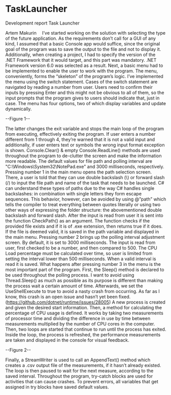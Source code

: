 # TaskLauncher
Development report
Task Launcher






















Artem Makurin 
I’ve started working on the solution with selecting the type of the future application. As the requirements don’t call for a GUI of any kind, I assumed that a basic Console app would suffice, since the original goal of the program was to save the output to the file and not to display it. Additionally, when creating a project, I had to specify the version of the .NET Framework that it would target, and this part was mandatory. .NET Framework version 6.0 was selected as a result.
Next, a basic menu had to be implemented to enable the user to work with the program. The menu, conveniently, forms the “skeleton” of the program’s logic. I’ve implemented the menu using the switch statement. Cases of the switch statement are navigated by reading a number from user. Users need to confirm their inputs by pressing Enter and this might not be obvious to all of them, so the input prompts that the program gives to users should indicate that, just in case. The menu has four options, two of which display variables and update dynamically. 
 
 --Figure 1--
 
The latter changes the exit variable and stops the main loop of the program from executing, effectively exiting the program. If user enters a number different from 1 through 4, they’re warned that it is not a valid input and additionally, if user enters text or symbols the wrong input format exception is shown.
Console.Clear() & empty Console.ReadLine() methods are used throughout the program to de-clutter the screen and make the information more readable. The default values for file path and polling interval are "C:\\Windows\\System32\\NotePad.exe" and 3000 milliseconds, respectively.
Pressing number 1 in the main menu opens the path selection screen. There, a user is told that they can use double backslash (\\) or forward slash (/) to input the file path and name of the task that needs to be launched. C# can understand these types of paths due to the way C# handles single backslashes: in combination with single letters they form escape sequences. This behavior, however, can be avoided by using @”path” which tells the compiler to treat everything between quotes literally or using two other ways of expressing the folder structure: the abovementioned double backslash and forward slash. After the input is read from user it is sent into the function CheckPath() as an argument. The function checks if the provided file exists and if it is of .exe extension, then returns true if it does. If the file is deemed valid, it is saved in the path variable and displayed in the main menu.
Pressing number 2 brings up the polling interval adjustment screen. By default, it is set to 3000 milliseconds. The input is read from user, first checked to be a number, and then compared to 500. The CPU Load percentage must be calculated over time, so user is limited from setting the interval lower than 500 milliseconds. When a valid interval is read it is saved.
What happens after pressing number 3 in the menu is the most important part of the program. First, the Sleep() method is declared to be used throughout the polling process. I want to avoid using Thread.Sleep() as much as possible as its purpose is different than making the process wait a certain amount of time. Afterwards, we set the UseShellExecute to true to avoid a nasty crash from occurring. As far as I know, this crash is an open issue and hasn’t yet been fixed. (https://github.com/dotnet/runtime/issues/28005) A new process is created and given the desired start information. Then, a method for calculating the percentage of CPU usage is defined.  It works by taking two measurements of processor time and dividing the difference in use by time between measurements multiplied by the number of CPU cores in the computer. Then, two loops are started that continue to run until the process has exited. Inside the loop, the process is refreshed, the performance measurements are taken and displayed in the console for visual feedback. 
 
 --Figure 2--

Finally, a StreamWriter is used to call an AppendText() method which creates a .csv output file of the measurements, if it hasn’t already existed. The loop is then paused to wait for the next measure, according to the saved interval. 
Throughout the program, try-catch blocks are used for activities that can cause crashes. To prevent errors, all variables that get assigned in try blocks have saved default values. 

